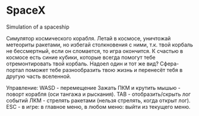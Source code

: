# SpaceX
Simulation of a spaceship

Симулятор космического корабля.
Летай в космосе, уничтожай метеориты ракетами, 
но избегай столкновения с ними, т.к. твой корбаль не бессмертный, если он сломается, то игра окончится.
К счастью в космосе есть синие кубики, которые всегда помогут тебе отремонтировать твой корбаль.
Надоел один и тот же вид? Сфера-портал поможет тебе разнообразить твою жизнь и перенесёт тебя в другую часть вселенной.

Управление:
WASD - перемещение
Зажать ПКМ и крутить мышью - поворт корабля (оси тангажа и рыскания).
TAB - отобразить/скрыть лог событий
ЛКМ - стрелять ракетами (нельзя стрелять, когда открыт лог).
ESC - в игре: в главное меню, в любом меню: выйти из текущего меню.
